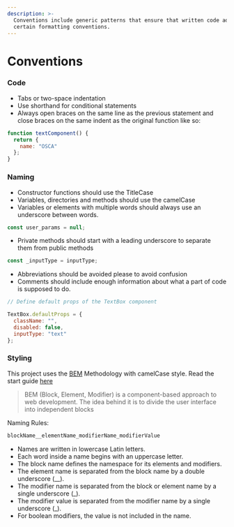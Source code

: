 ```yaml
---
description: >-
  Conventions include generic patterns that ensure that written code adheres to
  certain formatting conventions.
---
```


# Conventions

### Code

* Tabs or two-space indentation
* Use shorthand for conditional statements
* Always open braces on the same line as the previous statement and close braces on the same indent as the original function like so:

```javascript
function textComponent() {
  return {
    name: "OSCA"
  };
}
```

### Naming

* Constructor functions should use the TitleCase
* Variables, directories and methods should use the camelCase
* Variables or elements with multiple words should always use an underscore between words.

```javascript
const user_params = null;
```

* Private methods should start with a leading underscore to separate them from public methods

```javascript
const _inputType = inputType;
```

* Abbreviations should be avoided please to avoid confusion
* Comments should include enough information about what a part of code is supposed to do.

```javascript
// Define default props of the TextBox component

TextBox.defaultProps = {
  className: "",
  disabled: false,
  inputType: "text"
};
```

### Styling

This project uses the [BEM](https://en.bem.info/) Methodology with camelCase style. Read the start guide [here](https://en.bem.info/methodology/quick-start/)

> BEM \(Block, Element, Modifier\) is a component-based approach to web development. The idea behind it is to divide the user interface into independent blocks

Naming Rules:

```css
blockName__elementName_modifierName_modifierValue
```

* Names are written in lowercase Latin letters.
* Each word inside a name begins with an uppercase letter.
* The block name defines the namespace for its elements and modifiers.
* The element name is separated from the block name by a double underscore \(\_\_\).
* The modifier name is separated from the block or element name by a single underscore \(\_\).
* The modifier value is separated from the modifier name by a single underscore \(\_\).
* For boolean modifiers, the value is not included in the name.

